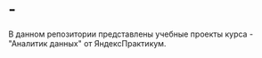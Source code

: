 # -
В данном репозитории представлены учебные проекты курса - "Аналитик данных" от ЯндексПрактикум.
